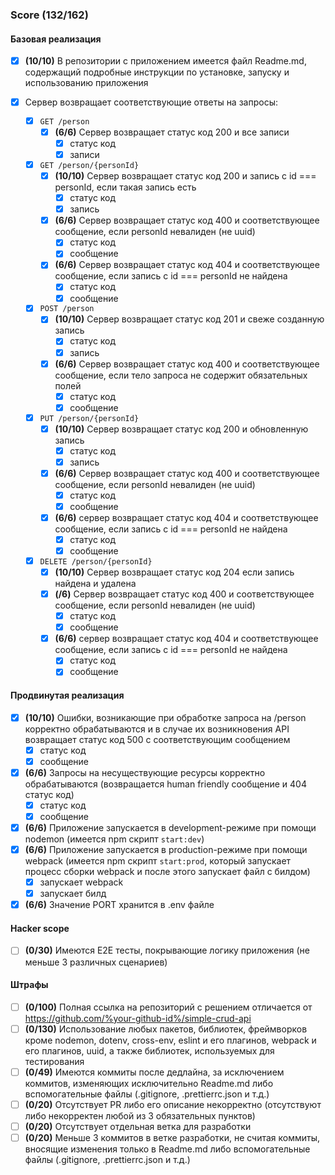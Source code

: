 ### Score (132/162)

#### Базовая реализация

  - [x] **(10/10)** В репозитории с приложением имеется файл Readme.md, содержащий подробные инструкции по установке, запуску и использованию приложения

  - [x] Сервер возвращает соответствующие ответы на запросы:

    - [x] `GET /person`
      - [x] **(6/6)** Сервер возвращает статус код 200 и все записи
        - [x] статус код
        - [x] записи

    - [x] `GET /person/{personId}`
      - [x] **(10/10)** Сервер возвращает статус код 200 и запись с id === personId, если такая запись есть
        - [x] статус код
        - [x] запись
      - [x] **(6/6)** Сервер возвращает статус код 400 и соответствующее сообщение, если personId невалиден (не uuid)
        - [x] статус код
        - [x] сообщение
      - [x] **(6/6)** Сервер возвращает статус код 404 и соответствующее сообщение, если запись с id === personId не найдена
        - [x] статус код
        - [x] сообщение

    - [x] `POST /person`
      - [x] **(10/10)** Сервер возвращает статус код 201 и свеже созданную запись
        - [x] статус код
        - [x] запись
      - [x] **(6/6)** Сервер возвращает статус код 400 и соответствующее сообщение, если тело запроса не содержит обязательных полей
        - [x] статус код
        - [x] сообщение

    - [x] `PUT /person/{personId}`
      - [x] **(10/10)** Сервер возвращает статус код 200 и обновленную запись
        - [x] статус код
        - [x] запись
      - [x] **(6/6)** Сервер возвращает статус код 400 и соответствующее сообщение, если personId невалиден (не uuid)
        - [x] статус код
        - [x] сообщение
      - [x] **(6/6)** сервер возвращает статус код 404 и соответствующее сообщение, если запись с id === personId не найдена
        - [x] статус код
        - [x] сообщение

    - [x] `DELETE /person/{personId}`
      - [x] **(10/10)** Сервер возвращает статус код 204 если запись найдена и удалена
      - [x] **(/6)** Сервер возвращает статус код 400 и соответствующее сообщение, если personId невалиден (не uuid)
        - [x] статус код
        - [x] сообщение
      - [x] **(6/6)** сервер возвращает статус код 404 и соответствующее сообщение, если запись с id === personId не найдена
        - [x] статус код
        - [x] сообщение

#### Продвинутая реализация

  - [x] **(10/10)** Ошибки, возникающие при обработке запроса на /person корректно обрабатываются и в случае их возникновения API возвращает статус код 500 с соответствующим сообщением
      - [x] статус код
      - [x] сообщение
  - [x] **(6/6)** Запросы на несуществующие ресурсы корректно обрабатываются (возвращается human friendly сообщение и 404 статус код)
      - [x] статус код
      - [x] сообщение
  - [x] **(6/6)** Приложение запускается в development-режиме при помощи nodemon (имеется npm скрипт `start:dev`)
  - [x] **(6/6)** Приложение запускается в production-режиме при помощи webpack (имеется npm скрипт `start:prod`, который запускает процесс сборки webpack и после этого запускает файл с билдом)
    - [x] запускает webpack
    - [x] запускает билд
  - [x] **(6/6)** Значение PORT хранится в .env файле

#### Hacker scope
  - [ ] **(0/30)** Имеются E2E тесты, покрывающие логику приложения (не меньше 3 различных сценариев)

#### Штрафы
  - [ ] **(0/100)** Полная ссылка на репозиторий с решением отличается от https://github.com/%your-github-id%/simple-crud-api
  - [ ] **(0/130)** Использование любых пакетов, библиотек, фреймворков кроме nodemon, dotenv, cross-env, eslint и его плагинов, webpack и его плагинов, uuid, а также библиотек, используемых для тестирования
  - [ ] **(0/49)** Имеются коммиты после дедлайна, за исключением коммитов, изменяющих исключительно Readme.md либо вспомогательные файлы (.gitignore, .prettierrc.json и т.д.)
  - [ ] **(0/20)** Отсутствует PR либо его описание некорректно (отсутствуют либо некорректен любой из 3 обязательных пунктов)
  - [ ] **(0/20)** Отсутствует отдельная ветка для разработки
  - [ ] **(0/20)** Меньше 3 коммитов в ветке разработки, не считая коммиты, вносящие изменения только в Readme.md либо вспомогательные файлы (.gitignore, .prettierrc.json и т.д.)

